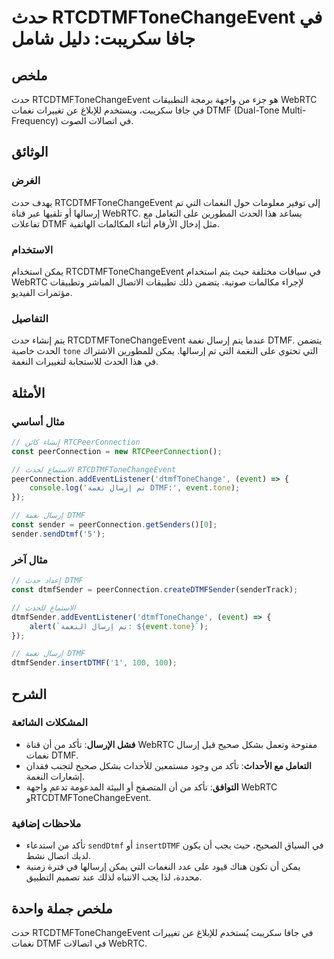 <!--
Meta Description: # حدث RTCDTMFToneChangeEvent في جافا سكريبت: دليل شامل ## ملخص حدث RTCDTMFToneChangeEvent هو جزء من واجهة برمجة التطبيقات WebRTC في جافا سكريبت، ويستخ...
Meta Keywords: dtmf, rtcdtmftonechangeevent, حدث, webrtc, إرسال
-->

# حدث RTCDTMFToneChangeEvent في جافا سكريبت: دليل شامل

## ملخص
حدث RTCDTMFToneChangeEvent هو جزء من واجهة برمجة التطبيقات WebRTC في جافا سكريبت، ويستخدم للإبلاغ عن تغييرات نغمات DTMF (Dual-Tone Multi-Frequency) في اتصالات الصوت.

## الوثائق
### الغرض
يهدف حدث RTCDTMFToneChangeEvent إلى توفير معلومات حول النغمات التي تم إرسالها أو تلقيها عبر قناة WebRTC. يساعد هذا الحدث المطورين على التعامل مع تفاعلات DTMF مثل إدخال الأرقام أثناء المكالمات الهاتفية.

### الاستخدام
يمكن استخدام RTCDTMFToneChangeEvent في سياقات مختلفة حيث يتم استخدام WebRTC لإجراء مكالمات صوتية. يتضمن ذلك تطبيقات الاتصال المباشر وتطبيقات مؤتمرات الفيديو.

### التفاصيل
يتم إنشاء حدث RTCDTMFToneChangeEvent عندما يتم إرسال نغمة DTMF. يتضمن الحدث خاصية `tone` التي تحتوي على النغمة التي تم إرسالها. يمكن للمطورين الاشتراك في هذا الحدث للاستجابة لتغييرات النغمة.

## الأمثلة
### مثال أساسي
```javascript
// إنشاء كائن RTCPeerConnection
const peerConnection = new RTCPeerConnection();

// الاستماع لحدث RTCDTMFToneChangeEvent
peerConnection.addEventListener('dtmfToneChange', (event) => {
    console.log('تم إرسال نغمة DTMF:', event.tone);
});

// إرسال نغمة DTMF
const sender = peerConnection.getSenders()[0];
sender.sendDtmf('5');
```

### مثال آخر
```javascript
// إعداد حدث DTMF
const dtmfSender = peerConnection.createDTMFSender(senderTrack);

// الاستماع للحدث
dtmfSender.addEventListener('dtmfToneChange', (event) => {
    alert(`تم إرسال النغمة: ${event.tone}`);
});

// إرسال نغمة DTMF
dtmfSender.insertDTMF('1', 100, 100);
```

## الشرح
### المشكلات الشائعة
- **فشل الإرسال**: تأكد من أن قناة WebRTC مفتوحة وتعمل بشكل صحيح قبل إرسال نغمات DTMF.
- **التعامل مع الأحداث**: تأكد من وجود مستمعين للأحداث بشكل صحيح لتجنب فقدان إشعارات النغمة.
- **التوافق**: تأكد من أن المتصفح أو البيئة المدعومة تدعم واجهة WebRTC وRTCDTMFToneChangeEvent.

### ملاحظات إضافية
- تأكد من استدعاء `sendDtmf` أو `insertDTMF` في السياق الصحيح، حيث يجب أن يكون لديك اتصال نشط.
- يمكن أن تكون هناك قيود على عدد النغمات التي يمكن إرسالها في فترة زمنية محددة، لذا يجب الانتباه لذلك عند تصميم التطبيق.

## ملخص جملة واحدة
حدث RTCDTMFToneChangeEvent في جافا سكريبت يُستخدم للإبلاغ عن تغييرات نغمات DTMF في اتصالات WebRTC.